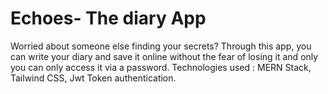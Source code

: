 # Echoes- The diary App
Worried about someone else finding your secrets? Through this app, you can write your diary and save it online without the fear of losing it and only you can only access it via a password.
Technologies used : MERN Stack, Tailwind CSS, Jwt Token authentication.
